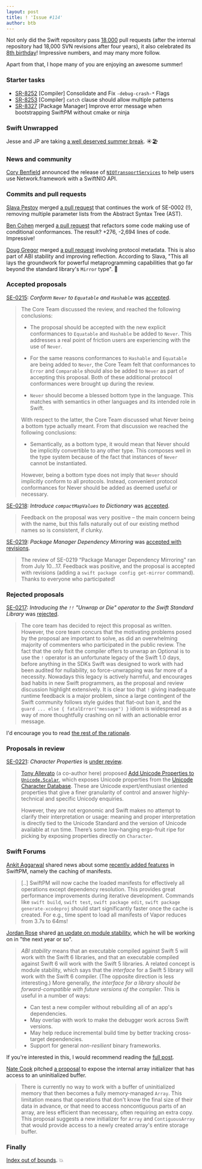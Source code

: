 ```yaml
---
layout: post
title: ! 'Issue #114'
author: btb
---
```


Not only did the Swift repository pass [18,000](https://twitter.com/jckarter/status/1019623101921804288) pull requests (after the internal repository had 18,000 SVN revisions after four years), it also celebrated its [8th birthday](https://twitter.com/slava_pestov/status/1021627717228220417)! Impressive numbers, and may many more follow.

Apart from that, I hope many of you are enjoying an awesome summer!

<!--excerpt-->

### Starter tasks

- [SR-8252](https://bugs.swift.org/browse/SR-8252) [Compiler] Consolidate and Fix `-debug-crash-*` Flags
- [SR-8253](https://bugs.swift.org/browse/SR-8253) [Compiler] `catch` clause should allow multiple patterns
- [SR-8327](https://bugs.swift.org/browse/SR-8327) [Package Manager] Improve error message when bootstrapping SwiftPM without cmake or ninja

### Swift Unwrapped

Jesse and JP are taking [a well deserved summer break](https://twitter.com/swift_unwrapped/status/1016334803648434176). ☀️🏖

### News and community

[Cory Benfield](https://github.com/Lukasa) announced the release of [`NIOTransportServices`](https://forums.swift.org/t/niotransportservices-swiftnio-and-network-framework/14567) to help users use Network.framework with a SwiftNIO API.

### Commits and pull requests

[Slava Pestov](https://twitter.com/slava_pestov/) merged [a pull request](https://github.com/apple/swift/pull/18082) that continues the work of SE-0002 (!), removing multiple parameter lists from the Abstract Syntax Tree (AST).

[Ben Cohen](https://twitter.com/AirspeedSwift/) merged [a pull request](https://github.com/apple/swift/pull/18098) that refactors some code making use of conditional conformances. The result? +276, -2,694 lines of code. Impressive!

[Doug Gregor](https://twitter.com/dgregor79/) merged [a pull request](https://github.com/apple/swift/pull/18163) involving protocol metadata. This is also part of ABI stability and improving reflection. According to Slava, "This all lays the groundwork for powerful metaprogramming capabilities that go far beyond the standard library's `Mirror` type". 🎉

### Accepted proposals

[SE-0215](https://github.com/apple/swift-evolution/blob/master/proposals/0215-conform-never-to-hashable-and-equatable.md): *Conform `Never` to `Equatable` and `Hashable`* was [accepted](https://forums.swift.org/t/se-0215-conform-never-to-equatable-and-hashable/13586/45).

> The Core Team discussed the review, and reached the following conclusions:
>
> - The proposal should be accepted with the new explicit conformances to `Equatable` and `Hashable` be added to `Never`. This addresses a real point of friction users are experiencing with the use of `Never`.
>
> - For the same reasons conformances to `Hashable` and `Equatable` are being added to `Never`, the Core Team felt that conformances to `Error` and `Comparable` should also be added to `Never` as part of accepting this proposal. Both of these additional protocol conformances were brought up during the review.
>
> - `Never` should become a blessed bottom type in the language. This matches with semantics in other languages and its intended role in Swift.
>
> With respect to the latter, the Core Team discussed what Never being a bottom type actually meant. From that discussion we reached the following conclusions:
>
> - Semantically, as a bottom type, it would mean that Never should be implicitly convertible to any other type. This composes well in the type system because of the fact that instances of `Never` cannot be instantiated.
>
> However, being a bottom type does not imply that `Never` should implicitly conform to all protocols. Instead, convenient protocol conformances for Never should be added as deemed useful or necessary.

[SE-0218](https://github.com/apple/swift-evolution/blob/master/proposals/0218-introduce-compact-map-values.md): *Introduce `compactMapValues` to Dictionary* was [accepted](https://forums.swift.org/t/accepted-se-0218-introduce-compactmapvalues-to-dictionary/14448).

> Feedback on the proposal was very positive – the main concern being with the name, but this falls naturally out of our existing method names so is consistent, if clunky.

[SE-0219](https://github.com/apple/swift-evolution/blob/master/proposals/0219-package-manager-dependency-mirroring.md): *Package Manager Dependency Mirroring* was [accepted with revisions](https://forums.swift.org/t/se-0219-package-manager-dependency-mirroring/14371/8).

> The review of SE-0219 “Package Manager Dependency Mirroring" ran from July 10...17. Feedback was positive, and the proposal is accepted with revisions (adding a `swift package config get-mirror` command). Thanks to everyone who participated!

### Rejected proposals

[SE-0217](https://github.com/apple/swift-evolution/blob/master/proposals/0217-bangbang.md): *Introducing the `!!` "Unwrap or Die" operator to the Swift Standard Library* was [rejected](https://forums.swift.org/t/se-0217-the-unwrap-or-die-operator/14107/222).

> The core team has decided to reject this proposal as written. However, the core team concurs that the motivating problems posed by the proposal are important to solve, as did an overwhelming majority of commenters who participated in the public review. The fact that the only fixit the compiler offers to unwrap an Optional is to use the `!` operator is an unfortunate legacy of the Swift 1.0 days, before anything in the SDKs Swift was designed to work with had been audited for nullability, so force-unwrapping was far more of a necessity. Nowadays this legacy is actively harmful, and encourages bad habits in new Swift programmers, as the proposal and review discussion highlight extensively. It is clear too that `!` giving inadequate runtime feedback is a major problem, since a large contingent of the Swift community follows style guides that flat-out ban it, and the `guard ... else { fatalError("message") }` idiom is widespread as a way of more thoughtfully crashing on nil with an actionable error message.

I'd encourage you to read [the rest of the rationale](https://forums.swift.org/t/se-0217-the-unwrap-or-die-operator/14107/222).

### Proposals in review

[SE-0221](https://github.com/apple/swift-evolution/blob/master/proposals/0221-character-properties.md): *Character Properties* is [under review](https://forums.swift.org/t/se-0221-character-properties/14686).

> [Tony Allevato](https://github.com/allevato) (a co-author here) proposed [Add Unicode Properties to `Unicode.Scalar`](https://github.com/apple/swift-evolution/blob/master/proposals/0211-unicode-scalar-properties.md), which exposes Unicode properties from the [Unicode Character Database](http://unicode.org/reports/tr44/). These are Unicode expert/enthusiast oriented properties that give a finer granularity of control and answer highly-technical and specific Unicody enquiries.
>
> However, they are not ergonomic and Swift makes no attempt to clarify their interpretation or usage: meaning and proper interpretation is directly tied to the Unicode Standard and the version of Unicode available at run time. There’s some low-hanging ergo-fruit ripe for picking by exposing properties directly on `Character`.

### Swift Forums

[Ankit Aggarwal](https://twitter.com/aciidb0mb3r) shared news about some [recently added features](https://forums.swift.org/t/package-manifest-caching-landed/14624) in SwiftPM, namely the caching of manifests.

> [..] SwiftPM will now cache the loaded manifests for effectively all operations except dependency resolution. This provides great performance improvements during iterative development. Commands like `swift build`, `swift test`, `swift package edit`, `swift package generate-xcodeproj` should start significantly faster once the cache is created. For e.g., time spent to load all manifests of Vapor reduces from 3.7s to 64ms!

[Jordan Rose](https://twitter.com/UINT_MIN) shared [an update on module stability](https://forums.swift.org/t/plan-for-module-stability/14551), which he will be working on in "the next year or so".

> _ABI stability_ means that an executable compiled against Swift 5 will work with the Swift 6 libraries, and that an executable compiled against Swift 6 will work with the Swift 5 libraries. A related concept is module stability, which says that the _interface_ for a Swift 5 library will work with the Swift 6 compiler. (The opposite direction is less interesting.) More generally, *the interface for a library should be forward-compatible with future versions of the compiler*. This is useful in a number of ways:
>
> - Can test a new compiler without rebuilding all of an app's dependencies.
> - May overlap with work to make the debugger work across Swift versions.
> - May help reduce incremental build time by better tracking cross-target dependencies.
> - Support for general _non-resilient_ binary frameworks.

If you're interested in this, I would recommend reading the [full post](https://forums.swift.org/t/plan-for-module-stability/14551).

[Nate Cook]() pitched [a proposal](https://forums.swift.org/t/array-initializer-with-access-to-uninitialized-buffer/13689) to expose the internal array initializer that has access to an uninitialized buffer.

> There is currently no way to work with a buffer of uninitialized memory that then becomes a fully memory-managed `Array`. This limitation means that operations that don't know the final size of their data in advance, or that need to access noncontiguous parts of an array, are less efficient than necessary, often requiring an extra copy. This proposal suggests a new initializer for `Array` and `ContiguousArray` that would provide access to a newly created array's entire storage buffer.

### Finally

[Index out of bounds](https://twitter.com/jckarter/status/1018224486477279233). 💥
